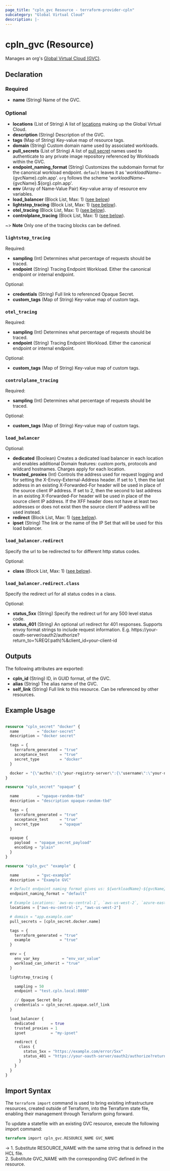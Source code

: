 ```yaml
---
page_title: "cpln_gvc Resource - terraform-provider-cpln"
subcategory: "Global Virtual Cloud"
description: |-
---
```


# cpln_gvc (Resource)

Manages an org's [Global Virtual Cloud (GVC)](https://docs.controlplane.com/reference/gvc).

## Declaration

### Required

- **name** (String) Name of the GVC.

### Optional

- **locations** (List of String) A list of [locations](https://docs.controlplane.com/reference/location#current) making up the Global Virtual Cloud.
- **description** (String) Description of the GVC.
- **tags** (Map of String) Key-value map of resource tags.
- **domain** (String) Custom domain name used by associated workloads.
- **pull_secrets** (List of String) A list of [pull secret](https://docs.controlplane.com/reference/gvc#pull-secrets) names used to authenticate to any private image repository referenced by Workloads within the GVC.
- **endpoint_naming_format** (String) Customizes the subdomain format for the canonical workload endpoint. `default` leaves it as '${workloadName}-${gvcName}.cpln.app'. `org` follows the scheme '${workloadName}-${gvcName}.${org}.cpln.app'.
- **env** (Array of Name-Value Pair) Key-value array of resource env variables.
- **load_balancer** (Block List, Max: 1) ([see below](#nestedblock--load_balancer))
- **lightstep_tracing** (Block List, Max: 1) ([see below](#nestedblock--lightstep_tracing)).
- **otel_tracing** (Block List, Max: 1) ([see below](#nestedblock--otel_tracing)).
- **controlplane_tracing** (Block List, Max: 1) ([see below](#nestedblock--controlplane_tracing)).

~> **Note** Only one of the tracing blocks can be defined.

<a id="nestedblock--lightstep_tracing"></a>

### `lightstep_tracing`

Required:

- **sampling** (Int) Determines what percentage of requests should be traced.
- **endpoint** (String) Tracing Endpoint Workload. Either the canonical endpoint or internal endpoint.

Optional:

- **credentials** (String) Full link to referenced Opaque Secret.
- **custom_tags** (Map of String) Key-value map of custom tags.

<a id="nestedblock--otel_tracing"></a>

### `otel_tracing`

Required:

- **sampling** (Int) Determines what percentage of requests should be traced.
- **endpoint** (String) Tracing Endpoint Workload. Either the canonical endpoint or internal endpoint.

Optional:

- **custom_tags** (Map of String) Key-value map of custom tags.

<a id="nestedblock--controlplane_tracing"></a>

### `controlplane_tracing`

Required:

- **sampling** (Int) Determines what percentage of requests should be traced.

Optional:

- **custom_tags** (Map of String) Key-value map of custom tags.

<a id="nestedblock--load_balancer"></a>

### `load_balancer`

Optional:

- **dedicated** (Boolean) Creates a dedicated load balancer in each location and enables additional Domain features: custom ports, protocols and wildcard hostnames. Charges apply for each location.
- **trusted_proxies** (Int) Controls the address used for request logging and for setting the X-Envoy-External-Address header. If set to 1, then the last address in an existing X-Forwarded-For header will be used in place of the source client IP address. If set to 2, then the second to last address in an existing X-Forwarded-For header will be used in place of the source client IP address. If the XFF header does not have at least two addresses or does not exist then the source client IP address will be used instead.
- **redirect** (Block List, Max: 1) ([see below](#nestedblock--load_balancer--redirect)).
- **ipset** (String) The link or the name of the IP Set that will be used for this load balancer.

<a id="nestedblock--load_balancer--redirect"></a>

### `load_balancer.redirect`

Specify the url to be redirected to for different http status codes.

Optional:

- **class** (Block List, Max: 1) ([see below](#nestedblock--load_balancer--redirect--class)).

<a id="nestedblock--load_balancer--redirect--class"></a>

### `load_balancer.redirect.class`

Specify the redirect url for all status codes in a class.

Optional:

- **status_5xx** (String) Specify the redirect url for any 500 level status code.
- **status_401** (String) An optional url redirect for 401 responses. Supports envoy format strings to include request information. E.g. https://your-oauth-server/oauth2/authorize?return_to=%REQ(:path)%&client_id=your-client-id

## Outputs

The following attributes are exported:

- **cpln_id** (String) ID, in GUID format, of the GVC.
- **alias** (String) The alias name of the GVC.
- **self_link** (String) Full link to this resource. Can be referenced by other resources.

## Example Usage

```terraform

resource "cpln_secret" "docker" {
  name        = "docker-secret"
  description = "docker secret"

  tags = {
    terraform_generated = "true"
    acceptance_test     = "true"
    secret_type         = "docker"
  }

  docker = "{\"auths\":{\"your-registry-server\":{\"username\":\"your-name\",\"password\":\"your-pword\",\"email\":\"your-email\",\"auth\":\"<Secret>\"}}}"
}

resource "cpln_secret" "opaque" {

  name        = "opaque-random-tbd"
  description = "description opaque-random-tbd"

  tags = {
    terraform_generated = "true"
    acceptance_test     = "true"
    secret_type         = "opaque"
  }

  opaque {
    payload  = "opaque_secret_payload"
    encoding = "plain"
  }
}

resource "cpln_gvc" "example" {

  name        = "gvc-example"
  description = "Example GVC"

  # Default endpoint naming format gives us: ${workloadName}-${gvcName}.cpln.app
  endpoint_naming_format = "default"

  # Example Locations: `aws-eu-central-1`, `aws-us-west-2`, `azure-east2`, `gcp-us-east1`
  locations = ["aws-eu-central-1", "aws-us-west-2"]

  # domain = "app.example.com"
  pull_secrets = [cpln_secret.docker.name]

  tags = {
    terraform_generated = "true"
    example             = "true"
  }

  env = {
    env_var_key          = "env_var_value"
    workload_can_inherit = "true"
  }

  lightstep_tracing {

    sampling = 50
    endpoint = "test.cpln.local:8080"

    // Opaque Secret Only
    credentials = cpln_secret.opaque.self_link
  }

  load_balancer {
    dedicated       = true
    trusted_proxies = 1
    ipset           = "my-ipset"

    redirect {
      class {
        status_5xx = "https://example.com/error/5xx"
        status_401 = "https://your-oauth-server/oauth2/authorize?return_to=%REQ(:path)%&client_id=your-client-id"
      }
    }
  }
}

```

## Import Syntax

The `terraform import` command is used to bring existing infrastructure resources, created outside of Terraform, into the Terraform state file, enabling their management through Terraform going forward.

To update a statefile with an existing GVC resource, execute the following import command:

```terraform
terraform import cpln_gvc.RESOURCE_NAME GVC_NAME
```

-> 1. Substitute RESOURCE_NAME with the same string that is defined in the HCL file.<br/>2. Substitute GVC_NAME with the corresponding GVC defined in the resource.
